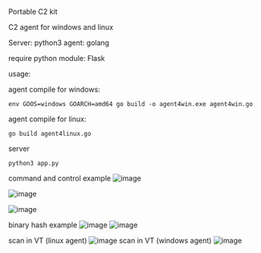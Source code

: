 Portable C2 kit

C2 agent for windows and linux


Server:   python3
agent:    golang

require python module:  Flask

usage:

agent compile for windows:

```
env GOOS=windows GOARCH=amd64 go build -o agent4win.exe agent4win.go
```

agent compile for linux:
```
go build agent4linux.go
```


server 
```
python3 app.py
```
command and control example
![image](https://github.com/G01d3nW01f/PortableC2Kit/assets/75846902/8568ba11-8a0d-4901-8b86-0c4d3766958e)

![image](https://github.com/G01d3nW01f/PortableC2Kit/assets/75846902/2bb276a6-e90c-45b5-a986-176ac86a5e62)


![image](https://github.com/G01d3nW01f/PortableC2Kit/assets/75846902/12438c50-a195-48a3-8166-c0defb870f11)

binary hash example
![image](https://github.com/G01d3nW01f/PortableC2Kit/assets/75846902/6f31affb-0856-40dc-97ff-8258e498a2f4)
![image](https://github.com/G01d3nW01f/PortableC2Kit/assets/75846902/d5651b96-1fb7-40ab-b1c7-ae1e28087adb)

scan in VT (linux agent)
![image](https://github.com/G01d3nW01f/PortableC2Kit/assets/75846902/39657a79-4731-454b-b33b-1276bcf9188a)
scan in VT (windows agent)
![image](https://github.com/G01d3nW01f/PortableC2Kit/assets/75846902/86d82582-5bec-41fd-bcb0-394689c0655b)
